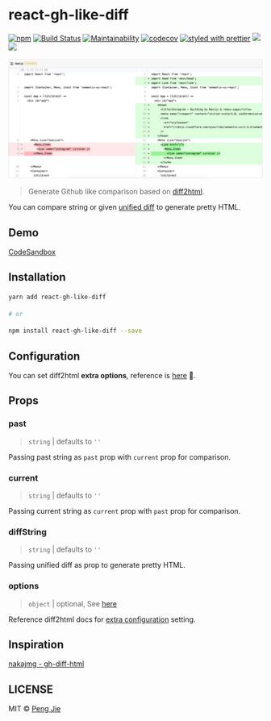# react-gh-like-diff

[![npm](https://img.shields.io/npm/v/react-gh-like-diff.svg?style=flat-square)](https://www.npmjs.com/package/react-gh-like-diff)
[![Build Status](https://img.shields.io/travis/neighborhood999/react-gh-like-diff.svg?style=flat-square)](https://travis-ci.org/neighborhood999/react-gh-like-diff)
[![Maintainability](https://api.codeclimate.com/v1/badges/4cff540dfa1df3feadd3/maintainability)](https://codeclimate.com/github/neighborhood999/react-gh-like-diff/maintainability)
[![codecov](https://img.shields.io/codecov/c/github/neighborhood999/react-gh-like-diff.svg?style=flat-square)](https://codecov.io/gh/neighborhood999/react-gh-like-diff)
[![styled with prettier](https://img.shields.io/badge/styled_with-prettier-ff69b4.svg?style=flat-square)](https://github.com/prettier/prettier)
![](https://img.shields.io/badge/gzip-3%20kB-brightgreen.svg?style=flat-square)
![](https://img.shields.io/badge/module%20formats-cjs%2C%20esm%2C%20umd-green.svg?style=flat-square)

![react-gh-like-diff](./screenshot/diff-demo.png)

> Generate Github like comparison based on [diff2html](https://github.com/rtfpessoa/diff2html).

You can compare string or given [unified diff](http://www.gnu.org/software/diffutils/manual/html_node/Example-Unified.html#Example-Unified) to generate pretty HTML.

## Demo

[CodeSandbox](https://01mj5j2qv0.codesandbox.io/)

## Installation

```sh
yarn add react-gh-like-diff

# or

npm install react-gh-like-diff --save
```

## Configuration

You can set diff2html **extra options**, reference is [here](https://github.com/rtfpessoa/diff2html#configuration) :mag_right:.

## Props

### past

> `string` | defaults to `''`

Passing past string as `past` prop with `current` prop for comparison.

### current

> `string` | defaults to `''`

Passing current string as `current` prop with `past` prop for comparison.

### diffString

> `string` | defaults to `''`

Passing unified diff as prop to generate pretty HTML.

### options

> `object` | optional, See [here](https://github.com/neighborhood999/react-gh-like-diff/blob/master/src/utils.js#L7)

Reference diff2html docs for [extra configuration](https://github.com/rtfpessoa/diff2html#configuration) setting.

## Inspiration

[nakajmg - gh-diff-html](https://github.com/nakajmg/gh-diff-html)

## LICENSE

MIT © [Peng Jie](https://github.com/neighborhood999)
